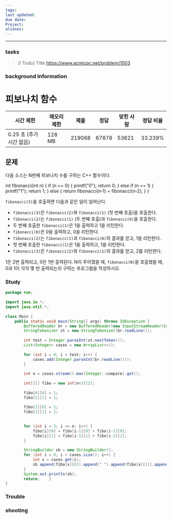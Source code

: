 ```yaml
---
tags: 
last updated: 
due date: 
Project: 
aliases:
---
```

--- 
### tasks

> [! Todo] Title
> https://www.acmicpc.net/problem/1003

### background Information

# 피보나치 함수

|시간 제한|메모리 제한|제출|정답|맞힌 사람|정답 비율|
|---|---|---|---|---|---|
|0.25 초 (추가 시간 없음)|128 MB|219068|67878|53621|33.239%|

## 문제

다음 소스는 N번째 피보나치 수를 구하는 C++ 함수이다.

int fibonacci(int n) {
    if (n == 0) {
        printf("0");
        return 0;
    } else if (n == 1) {
        printf("1");
        return 1;
    } else {
        return fibonacci(n‐1) + fibonacci(n‐2);
    }
}

`fibonacci(3)`을 호출하면 다음과 같은 일이 일어난다.

- `fibonacci(3)`은 `fibonacci(2)`와 `fibonacci(1)` (첫 번째 호출)을 호출한다.
- `fibonacci(2)`는 `fibonacci(1)` (두 번째 호출)과 `fibonacci(0)`을 호출한다.
- 두 번째 호출한 `fibonacci(1)`은 1을 출력하고 1을 리턴한다.
- `fibonacci(0)`은 0을 출력하고, 0을 리턴한다.
- `fibonacci(2)`는 `fibonacci(1)`과 `fibonacci(0)`의 결과를 얻고, 1을 리턴한다.
- 첫 번째 호출한 `fibonacci(1)`은 1을 출력하고, 1을 리턴한다.
- `fibonacci(3)`은 `fibonacci(2)`와 `fibonacci(1)`의 결과를 얻고, 2를 리턴한다.

1은 2번 출력되고, 0은 1번 출력된다. N이 주어졌을 때, `fibonacci(N)`을 호출했을 때, 0과 1이 각각 몇 번 출력되는지 구하는 프로그램을 작성하시오.

### Study

```java
package run;  
  
import java.io.*;  
import java.util.*;  
  
class Main {  
    public static void main(String[] args) throws IOException {  
        BufferedReader br = new BufferedReader(new InputStreamReader(System.in));  
        StringTokenizer st = new StringTokenizer(br.readLine());  
  
        int test = Integer.parseInt(st.nextToken());  
        List<Integer> cases = new ArrayList<>();  
  
        for (int i = 0; i < test; i++) {  
            cases.add(Integer.parseInt(br.readLine()));  
        }  
  
        int n = cases.stream().max(Integer::compare).get();  
  
        int[][] fibo = new int[n+3][2];  
  
        fibo[0][0] = 1;  
        fibo[1][1] = 1;  
  
        fibo[2][0] = 1;  
        fibo[2][1] = 1;  
  
  
        for (int i = 3; i <= n; i++) {  
            fibo[i][0] = fibo[i-1][0] + fibo[i-2][0];  
            fibo[i][1] = fibo[i-1][1] + fibo[i-2][1];  
        }  
  
        StringBuilder sb = new StringBuilder();  
        for (int i = 0; i < cases.size(); i++) {  
            int x = cases.get(i);  
            sb.append(fibo[x][0]).append(" ").append(fibo[x][1]).append("\n");  
        }  
        System.out.println(sb);  
        return;    }  
}

```

### Trouble





### shooting
